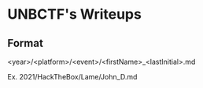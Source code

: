 # UNBCTF's Writeups

## Format
\<year>/\<platform>/\<event>/\<firstName>_\<lastInitial>.md

Ex. 2021/HackTheBox/Lame/John_D.md
